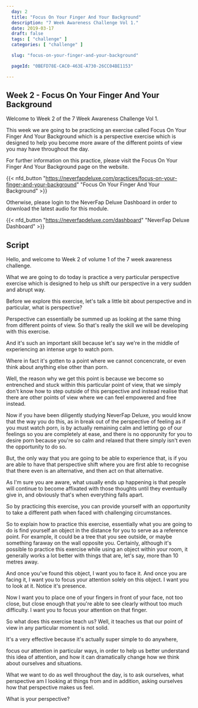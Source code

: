 ```yaml
---
  day: 2
  title: "Focus On Your Finger And Your Background"
  description: "7 Week Awareness Challenge Vol 1."
  date: 2019-03-17
  draft: false
  tags: [ "challenge" ]
  categories: [ "challenge" ]

  slug: "focus-on-your-finger-and-your-background"

  pageId: "0BEFD78E-CAC0-463E-A730-26CC04BE1153"

---
```


## Week 2 - Focus On Your Finger And Your Background

Welcome to Week 2 of the 7 Week Awareness Challenge Vol 1.

This week we are going to be practicing an exercise called Focus On Your Finger And Your Background which is a perspective exercise which is designed to help you become more aware of the different points of view you may have throughout the day.




For further information on this practice, please visit the Focus On Your Finger And Your Background page on the website.


{{< nfd_button "https://neverfapdeluxe.com/practices/focus-on-your-finger-and-your-background" "Focus On Your Finger And Your Background" >}}


Otherwise, please login to the NeverFap Deluxe Dashboard in order to download the latest audio for this module.


{{< nfd_button "https://neverfapdeluxe.com/dashboard" "NeverFap Deluxe Dashboard" >}}


## Script


Hello, and welcome to Week 2 of volume 1 of the 7 week awareness challenge.

What we are going to do today is practice a very particular perspective exercise which is designed to help us shift our perspective in a very sudden and abrupt way.

<!-- CONTEXT -->

Before we explore this exercise, let's talk a little bit about perspective and in particular, what is perspective?

Perspective can essentially be summed up as looking at the same thing from different points of view. So that's really the skill we will be developing with this exercise.

And it's such an important skill because let's say we're in the middle of experiencing an intense urge to watch porn.

Where in fact it's gotten to a point where we cannot concencrate, or even think about anything else other than porn. 

Well, the reason why we get this point is because we become so entrenched and stuck within this particular point of view, that we simply don't know how to step outside of this perspective and instead realise that there are other points of view where we can feel empowered and free instead.

Now if you have been diligently studying NeverFap Deluxe, you would know that the way you do this, as in break out of the perspective of feeling as if you must watch porn, is by actually remaining calm and letting go of our feelings so you are completely at ease, and there is no opporunity for you to desire porn because you're so calm and relaxed that there simply isn't even the opportunity to do so.

But, the only way that you are going to be able to experience that, is if you are able to have that perspective shift where you are first able to recognise that there even is an alternative, and then act on that alternative. 

As I'm sure you are aware, what usually ends up happening is that people will continue to become affixated with those thoughts until they eventually give in, and obviously that's when everything falls apart. 

So by practicing this exercise, you can provide yourself with an opportunity to take a different path when faced with challenging circumstances.

<!-- EXERCISE -->

So to explain how to practice this exercise, essentially what you are going to do is find yourself an object in the distance for you to serve as a reference point. For example, it could be a tree that you see outside, or maybe something faraway on the wall opposite you. Certainly, although it's possible to practice this exercise while using an object within your room, it generally works a lot better with things that are, let's say, more than 10 metres away.

And once you've found this object, I want you to face it. And once you are facing it, I want you to focus your attention solely on this object. I want you to look at it. Notice it's presence. 

Now I want you to place one of your fingers in front of your face, not too close, but close enough that you're able to see clearly without too much difficulty. I want you to focus your attention on that finger.


So what does this exercise teach us? Well, it teaches us that our point of view in any particular moment is not solid. 




It's a very effective because it's actually super simple to do anywhere, 



focus our attention in particular ways, in order to help us better understand this idea of attention, and how it can dramatically change how we think about ourselves and situations.


What we want to do as well throughout the day, is to ask ourselves, what perspective am I looking at things from and in addition, asking ourselves how that perspective makes us feel.


<!-- TAKEAWAY QUESTIONS -->

What is your perspective?
